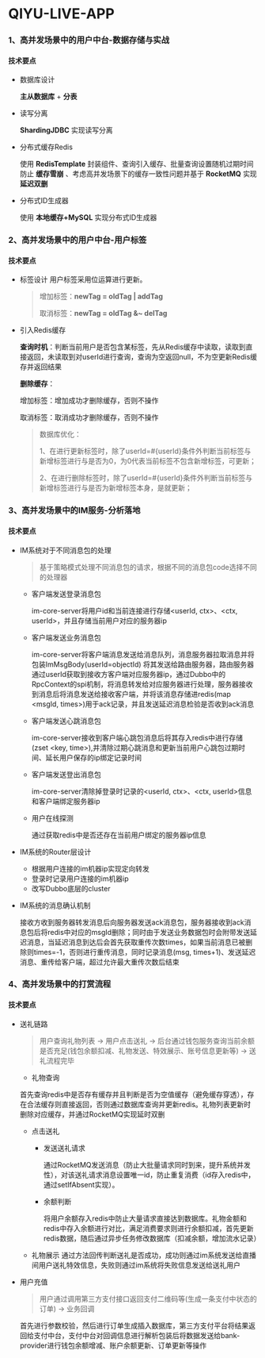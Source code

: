# QIYU-LIVE-APP

### 1、高并发场景中的用户中台-数据存储与实战
#### 技术要点
- 数据库设计 
        
  **主从数据库** + **分表**
- 读写分离

    **ShardingJDBC** 实现读写分离
- 分布式缓存Redis
 
    使用 **RedisTemplate** 封装组件、查询引入缓存、批量查询设置随机过期时间防止 **缓存雪崩** 、考虑高并发场景下的缓存一致性问题并基于 **RocketMQ** 实现 **延迟双删**
- 分布式ID生成器

    使用 **本地缓存+MySQL** 实现分布式ID生成器

### 2、高并发场景中的用户中台-用户标签
#### 技术要点
- 标签设计
  用户标签采用位运算进行更新。
  > 增加标签：**newTag = oldTag | addTag** 
  > 
  > 取消标签：**newTag = oldTag &~ delTag**
- 引入Redis缓存

  **查询时机**：判断当前用户是否包含某标签，先从Redis缓存中读取，读取到直接返回，未读取到对userId进行查询，查询为空返回null，不为空更新Redis缓存并返回结果

  **删除缓存**：
  
    增加标签：增加成功才删除缓存，否则不操作

    取消标签：取消成功才删除缓存，否则不操作

  > 数据库优化：
  > 
  > 1、在进行更新标签时，除了userId=#{userId}条件外判断当前标签与新增标签进行与是否为0，为0代表当前标签不包含新增标签，可更新；
  >
  > 2、在进行删除标签时，除了userId=#{userId}条件外判断当前标签与新增标签进行与是否为新增标签本身，是就更新；



### 3、高并发场景中的IM服务-分析落地
#### 技术要点
- IM系统对于不同消息包的处理
  > 基于策略模式处理不同消息包的请求，根据不同的消息包code选择不同的处理器
  - 客户端发送登录消息包
  
      im-core-server将用户id和当前连接进行存储<userId, ctx>、<ctx, userId>，并且存储当前用户对应的服务器ip
  
  - 客户端发送业务消息包
  
    im-core-server将客户端消息发送给消息队列，消息服务器拉取消息并将包装ImMsgBody(userId=objectId) 将其发送给路由服务器，路由服务器通过userId获取到接收方客户端对应服务器ip，通过Dubbo中的RpcContext的spi机制，将消息转发给对应服务器进行处理，服务器接收到消息后将消息发送给接收客户端，并将该消息存储进redis(map <msgId, times>)用于ack记录，并且发送延迟消息检验是否收到ack消息
  
  - 客户端发送心跳消息包
  
    im-core-server接收到客户端心跳包消息后将其存入redis中进行存储(zset <key, time>),并清除过期心跳消息和更新当前用户心跳包过期时间、延长用户保存的ip绑定记录时间
  
  - 客户端发送登出消息包
  
    im-core-server清除掉登录时记录的<userId, ctx>、<ctx, userId>信息和客户端绑定服务器ip
  
  - 用户在线探测
  
    通过获取redis中是否还存在当前用户绑定的服务器ip信息
    
- IM系统的Router层设计

  - 根据用户连接的im机器ip实现定向转发
  - 登录时记录用户连接的im机器ip
  - 改写Dubbo底层的cluster

- IM系统的消息确认机制

  接收方收到服务器转发消息后向服务器发送ack消息包，服务器接收到ack消息包后将redis中对应的msgId删除；同时由于发送业务数据包时会附带发送延迟消息，当延迟消息到达后会首先获取重传次数times，如果当前消息已被删除则times=-1，否则进行重传消息，同时记录消息(msg, times+1)、发送延迟消息、重传给客户端，超过允许最大重传次数后结束

### 4、高并发场景中的打赏流程
#### 技术要点
- 送礼链路
  > 用户查询礼物列表 -> 用户点击送礼 -> 后台通过钱包服务查询当前余额是否充足(钱包余额扣减、礼物发送、特效展示、账号信息更新等) -> 送礼流程完毕 

  - 礼物查询

  首先查询redis中是否存有缓存并且判断是否为空值缓存（避免缓存穿透），存在合法缓存则直接返回，否则通过数据库查询并更新redis。礼物列表更新时删除对应缓存，并通过RocketMQ实现延时双删

  - 点击送礼
    - 发送送礼请求
      
      通过RocketMQ发送消息（防止大批量请求同时到来，提升系统并发性），对该送礼请求消息设置唯一id，防止重复消费（id存入redis中，通过setIfAbsent实现）。

    - 余额判断
     
      将用户余额存入redis中防止大量请求直接达到数据库。礼物金额和redis中存入余额进行对比，满足消费要求则进行余额扣减，首先更新redis数据，随后通过异步任务修改数据库（扣减余额，增加流水记录）

  - 礼物展示
    通过方法回传判断送礼是否成功，成功则通过im系统发送给直播间用户送礼特效信息，失败则通过im系统将失败信息发送给送礼用户

- 用户充值
  > 用户通过调用第三方支付接口返回支付二维码等(生成一条支付中状态的订单) -> 业务回调

  首先进行参数校验，然后进行订单生成插入数据库，第三方支付平台将结果返回给支付中台，支付中台对回调信息进行解析包装后将数据发送给bank-provider进行钱包余额增减、账户余额更新、订单更新等操作